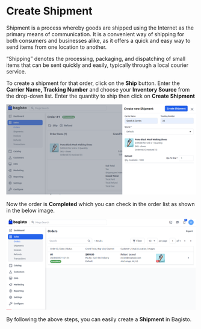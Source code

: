 # Create Shipment

Shipment is a process whereby goods are shipped using the Internet as the primary means of communication. It is a convenient way of shipping for both consumers and businesses alike, as it offers a quick and easy way to send items from one location to another.

“Shipping” denotes the processing, packaging, and dispatching of small items that can be sent quickly and easily, typically through a local courier service. 

To create a shipment for that order, click on the **Ship** button. Enter the **Carrier Name, Tracking Number** and choose your **Inventory Source** from the drop-down list. Enter the quantity to ship then click on **Create Shipment**

 ![Create Shipment](../../assets/2.3.0/images/orders/createShipment.png)

 Now the order is **Completed** which you can check in the order list as shown in the below image.

  ![Output](../../assets/2.3.0/images/orders/shipmentOutput.png)

By following the above steps, you can easily create a **Shipment** in Bagisto.